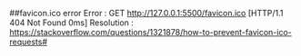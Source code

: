 ##favicon.ico error
Error : GET
http://127.0.0.1:5500/favicon.ico
[HTTP/1.1 404 Not Found 0ms]
Resolution :
https://stackoverflow.com/questions/1321878/how-to-prevent-favicon-ico-requests#
